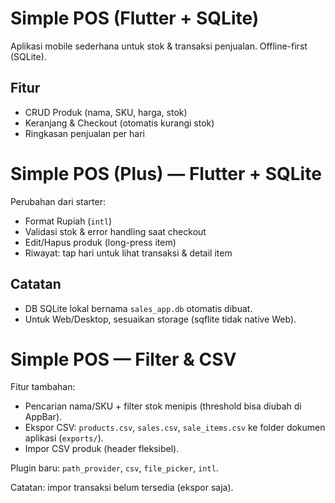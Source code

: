 # Simple POS (Flutter + SQLite)

Aplikasi mobile sederhana untuk stok & transaksi penjualan. Offline-first (SQLite).
## Fitur
- CRUD Produk (nama, SKU, harga, stok)
- Keranjang & Checkout (otomatis kurangi stok)
- Ringkasan penjualan per hari


# Simple POS (Plus) — Flutter + SQLite
Perubahan dari starter:
- Format Rupiah (`intl`)
- Validasi stok & error handling saat checkout
- Edit/Hapus produk (long-press item)
- Riwayat: tap hari untuk lihat transaksi & detail item

## Catatan
- DB SQLite lokal bernama `sales_app.db` otomatis dibuat.
- Untuk Web/Desktop, sesuaikan storage (sqflite tidak native Web).


# Simple POS — Filter & CSV
Fitur tambahan:
- Pencarian nama/SKU + filter stok menipis (threshold bisa diubah di AppBar).
- Ekspor CSV: `products.csv`, `sales.csv`, `sale_items.csv` ke folder dokumen aplikasi (`exports/`).
- Impor CSV produk (header fleksibel).

Plugin baru: `path_provider`, `csv`, `file_picker`, `intl`.

Catatan: impor transaksi belum tersedia (ekspor saja).
